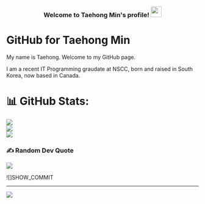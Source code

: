 <h3 align="center">
  Welcome to Taehong Min's profile!
  <img src="https://media.giphy.com/media/hvRJCLFzcasrR4ia7z/giphy.gif" width="28">
</h3>

# GitHub for Taehong Min

My name is Taehong. Welcome to my GitHub page.  

I am a recent IT Programming graudate at NSCC, born and raised in South Korea, now based in Canada.

# 📊 GitHub Stats:
![](https://github-readme-stats.vercel.app/api?username=DevTaehong&theme=dark&hide_border=false&include_all_commits=false&count_private=false)<br/>
![](https://github-readme-streak-stats.herokuapp.com/?user=DevTaehong&theme=dark&hide_border=false)<br/>
![](https://github-readme-stats.vercel.app/api/top-langs/?username=DevTaehong&theme=dark&hide_border=false&include_all_commits=false&count_private=false&layout=compact)


### ✍️ Random Dev Quote
![](https://quotes-github-readme.vercel.app/api?type=horizontal&theme=radical)

<!--START_SECTION:waka-->
![]SHOW_COMMIT
<!--END_SECTION:waka-->

---
[![](https://visitcount.itsvg.in/api?id=DevTaehong&label=Profile%20Views&pretty=true)](https://visitcount.itsvg.in)
